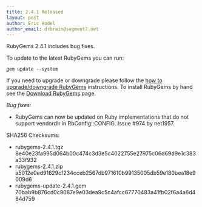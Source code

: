 ```yaml
---
title: 2.4.1 Released
layout: post
author: Eric Hodel
author_email: drbrain@segment7.net
---
```


RubyGems 2.4.1 includes bug fixes.

To update to the latest RubyGems you can run:

    gem update --system

If you need to upgrade or downgrade please follow the [how to upgrade/downgrade
RubyGems][upgrading] instructions.  To install RubyGems by hand see the
[Download RubyGems][download] page.

_Bug fixes:_

* RubyGems can now be updated on Ruby implementations that do not support vendordir in RbConfig::CONFIG.  Issue #974 by net1957.


SHA256 Checksums:

* rubygems-2.4.1.tgz  
  8e40e23fa995d064b00c474c3d3e5c4022755e27975c06d69d9e1c383a33f932
* rubygems-2.4.1.zip  
  a5012e0ed91629cf234cceb2567db971610b99135005db59e180bea18e9009d6
* rubygems-update-2.4.1.gem  
  70bab9b876cd0c9087e9e03dea9c5c4afcc67770483a41fb02f6a4a6d484d759


[download]: https://rubygems.org/pages/download
[upgrading]: http://rubygems.rubyforge.org/rubygems-update/UPGRADING_rdoc.html

